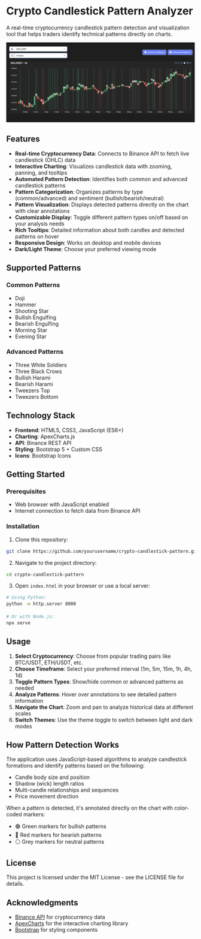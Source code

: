 # Crypto Candlestick Pattern Analyzer

A real-time cryptocurrency candlestick pattern detection and visualization tool that helps traders identify technical patterns directly on charts.

![Screenshot](candlestick.png)

## Features

- **Real-time Cryptocurrency Data**: Connects to Binance API to fetch live candlestick (OHLC) data
- **Interactive Charting**: Visualizes candlestick data with zooming, panning, and tooltips
- **Automated Pattern Detection**: Identifies both common and advanced candlestick patterns
- **Pattern Categorization**: Organizes patterns by type (common/advanced) and sentiment (bullish/bearish/neutral)
- **Pattern Visualization**: Displays detected patterns directly on the chart with clear annotations
- **Customizable Display**: Toggle different pattern types on/off based on your analysis needs
- **Rich Tooltips**: Detailed information about both candles and detected patterns on hover
- **Responsive Design**: Works on desktop and mobile devices
- **Dark/Light Theme**: Choose your preferred viewing mode

## Supported Patterns

### Common Patterns
- Doji
- Hammer
- Shooting Star
- Bullish Engulfing
- Bearish Engulfing
- Morning Star
- Evening Star

### Advanced Patterns
- Three White Soldiers
- Three Black Crows
- Bullish Harami
- Bearish Harami
- Tweezers Top
- Tweezers Bottom

## Technology Stack

- **Frontend**: HTML5, CSS3, JavaScript (ES6+)
- **Charting**: ApexCharts.js
- **API**: Binance REST API
- **Styling**: Bootstrap 5 + Custom CSS
- **Icons**: Bootstrap Icons

## Getting Started

### Prerequisites
- Web browser with JavaScript enabled
- Internet connection to fetch data from Binance API

### Installation

1. Clone this repository:
```bash
git clone https://github.com/yourusername/crypto-candlestick-pattern.git
```

2. Navigate to the project directory:
```bash
cd crypto-candlestick-pattern
```

3. Open `index.html` in your browser or use a local server:
```bash
# Using Python:
python -m http.server 8000

# Or with Node.js:
npx serve
```

## Usage

1. **Select Cryptocurrency**: Choose from popular trading pairs like BTC/USDT, ETH/USDT, etc.
2. **Choose Timeframe**: Select your preferred interval (1m, 5m, 15m, 1h, 4h, 1d)
3. **Toggle Pattern Types**: Show/hide common or advanced patterns as needed
4. **Analyze Patterns**: Hover over annotations to see detailed pattern information
5. **Navigate the Chart**: Zoom and pan to analyze historical data at different scales
6. **Switch Themes**: Use the theme toggle to switch between light and dark modes

## How Pattern Detection Works

The application uses JavaScript-based algorithms to analyze candlestick formations and identify patterns based on the following:

- Candle body size and position
- Shadow (wick) length ratios
- Multi-candle relationships and sequences
- Price movement direction

When a pattern is detected, it's annotated directly on the chart with color-coded markers:
- 🟢 Green markers for bullish patterns
- 🔴 Red markers for bearish patterns
- ⚪ Grey markers for neutral patterns

## License

This project is licensed under the MIT License - see the LICENSE file for details.

## Acknowledgments

- [Binance API](https://github.com/binance/binance-spot-api-docs) for cryptocurrency data
- [ApexCharts](https://apexcharts.com/) for the interactive charting library
- [Bootstrap](https://getbootstrap.com/) for styling components
